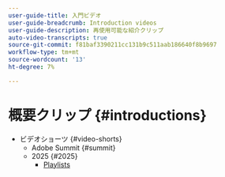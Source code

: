 ```yaml
---
user-guide-title: 入門ビデオ
user-guide-breadcrumb: Introduction videos
user-guide-description: 再使用可能な紹介クリップ
auto-video-transcripts: true
source-git-commit: f81baf3390211cc131b9c511aab186640f8b9697
workflow-type: tm+mt
source-wordcount: '13'
ht-degree: 7%

---
```



# 概要クリップ {#introductions}

+ ビデオショーツ {#video-shorts}
   + Adobe Summit {#summit}
   + 2025 {#2025}
      + [Playlists](video-shorts/summit/2025/playlists.md)
